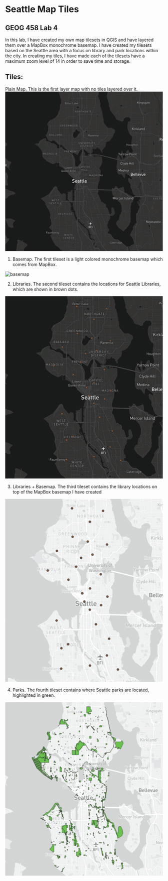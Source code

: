 # Seattle Map Tiles
## GEOG 458 Lab 4

In this lab, I have created my own map tilesets in QGIS and have layered them over a MapBox monochrome basemap. I have created my tilesets based on the Seattle area with a focus on library and park locations within the city. In creating my tiles, I have made each of the tilesets have a maximum zoom level of 14 in order to save time and storage. 

## Tiles:

Plain Map. This is the first layer map with no tiles layered over it.
<img width="541" alt="nobase" src='/img/nobase.png'>

1. Basemap. The first tileset is a light colored monochrome basemap which comes from MapBox. 
<img width="541" alt="basemap" src='/img/base.png'>

2. Libraries. The second tileset contains the locations for Seattle Libraries, which are shown in brown dots.
<img width="541" alt="libraries" src='/img/libraries.png'>

3. Libraries + Basemap. The third tileset contains the library locations on top of the MapBox basemap I have created
<img width="541" alt="librariesbasemap" src='/img/librariesbase.png'>

4. Parks. The fourth tileset contains where Seattle parks are located, highlighted in green. 
<img width="541" alt="parks" src='/img/parks.png'>



